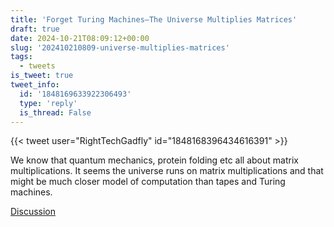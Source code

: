 ```yaml
---
title: 'Forget Turing Machines—The Universe Multiplies Matrices'
draft: true
date: 2024-10-21T08:09:12+00:00
slug: '202410210809-universe-multiplies-matrices'
tags:
  - tweets
is_tweet: true
tweet_info:
  id: '1848169633922306493'
  type: 'reply'
  is_thread: False
---
```




{{< tweet user="RightTechGadfly" id="1848168396434616391" >}}

We know that quantum mechanics, protein folding etc all about matrix multiplications. It seems the universe runs on matrix multiplications and that might be much closer model of computation than tapes and Turing machines.

[Discussion](https://x.com/sytelus/status/1848169633922306493)
